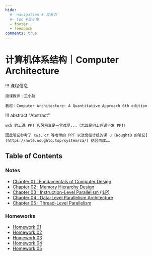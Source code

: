 ```yaml
---
hide:
  #- navigation # 显示右
  #- toc #显示左
  - footer
  - feedback
comments: true
--- 
```


# 计算机体系结构｜Computer Architecture

!!! 课程信息

	授课教师：王小航
	
	教材：Computer Architecture: A Quantitative Approach 6th edition

!!! abstract "Abstract"

	wxh 的上课 PPT 和风格真是一言难尽...（尤其是他上完课不发 PPT）
	
	因此笔记参考了 cwz、cr 等老师的 PPT 以及曾经计组的课 u [NoughtQ 的笔记](https://note.noughtq.top/system/ca/) 结合而成……

## Table of Contents

### Notes

- [Chapter 01 : Fundamentals of Computer Design](Chapter%201/)
- [Chapter 02 : Memory Hierarchy Design](Chapter%202/)
- [Chapter 03 : Instruction-Level Parallelism (ILP)](Chapter%203/)
- [Chapter 04 : Data-Level Parallelism Architecture](Chapter%204/)
- [Chapter 05 : Thread-Level Parallelism](Chapter%205/)

### Homeworks

- [Homework 01](Homework%201/)
- [Homework 02](Homework%2002/)
- [Homework 03](Homework%2003/)
- [Homework 04](Homework%2004/)
- [Homework 05](Homework%2005/)